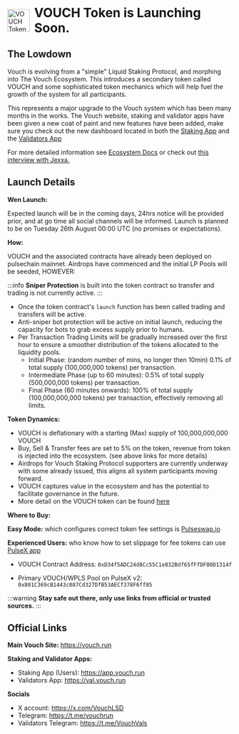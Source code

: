<div style="display: flex; align-items: center;">
    <img src="/image/logo.svg" alt="VOUCH Token" width="50" height="50" style="margin-right: 10px;">
<h1 style="margin: 0;">VOUCH Token is Launching Soon.</h1>
</div>

## The Lowdown

Vouch is evolving from a "simple" Liquid Staking Protocol, and morphing into The Vouch Ecosystem. This introduces a secondary token called VOUCH and some sophisticated token mechanics which will help fuel the growth of the system for all participants.

This represents a major upgrade to the Vouch system which has been many months in the works. The Vouch website, staking and validator apps have been given a new coat of paint and new features have been added, make sure you check out the new dashboard located in both the [Staking App](https://app.vouch.run/dashboard) and the [Validators App](https://val.vouch.run/dashboard)

For more detailed information see [Ecosystem Docs](https://vouch.run/docs/vouch_ecosystem/Ecosystem_Overview.html) or check out [this interview with Jexxa.](https://youtu.be/4NxY_0NzaFQ?si=pbwygGjcBc2Iy-Fb)

## Launch Details

**Wen Launch:**

Expected launch will be in the coming days, 24hrs notice will be provided prior, and at go time all social channels will be informed. Launch is planned to be on Tuesday 26th August 00:00 UTC (no promises or expectations).

**How:**

VOUCH and the associated contracts have already been deployed on pulsechain mainnet. Airdrops have commenced and the initial LP Pools will be seeded, HOWEVER:

:::info **Sniper Protection** is built into the token contract so transfer and trading is not currently active.
:::
- Once the token contract's `launch` function has been called trading and transfers will be active.
- Anti-sniper bot protection will be active on initial launch, reducing the capacity for bots to grab excess supply prior to humans.
- Per Transaction Trading Limits will be gradually increased over the first hour to ensure a smoother distribution of the tokens allocated to the liquidity pools.
     - Initial Phase: (random number of mins, no longer then 10min) 0.1% of total supply (100,000,000 tokens) per transaction.
     - Intermediate Phase (up to 60 minutes): 0.5% of total supply (500,000,000 tokens) per transaction.
     - Final Phase (60 minutes onwards): 100% of total supply (100,000,000,000 tokens) per transaction, effectively removing all limits.

**Token Dynamics:**
- VOUCH is deflationary with a starting (Max) supply of 100,000,000,000 VOUCH
- Buy, Sell & Transfer fees are set to 5% on the token, revenue from token is injected into the ecosystem. (see above links for more details)
- Airdrops for Vouch Staking Protocol supporters are currently underway with some already issued, this aligns all system participants moving forward.
- VOUCH captures value in the ecosystem and has the potential to facilitate governance in the future.
- More detail on the VOUCH token can be found [here](https://vouch.run/docs/vouch_ecosystem/VOUCH_Token.html)


**Where to Buy:**

**Easy Mode:** which configures correct token fee settings is [Pulseswap.io](https://pulseswap.io/?chain=pulsechain&to=0xD34f5ADC24d8Cc55C1e832Bdf65fFfDF80D1314f)

**Experienced Users:** who know how to set slippage for fee tokens can use [PulseX app](https://app.pulsex.com/)

- VOUCH Contract Address: `0xD34f5ADC24d8Cc55C1e832Bdf65fFfDF80D1314f`

- Primary VOUCH/WPLS Pool on PulseX v2:  `0x801C369cB1443c087Cd327DfB53AECf378F6ff85`


:::warning 
**Stay safe out there, only use links from official or trusted sources.** 
:::

## Official Links

**Main Vouch Site:** https://vouch.run

**Staking and Validator Apps:**
- Staking App (Users): https://app.vouch.run
- Validators App: https://val.vouch.run

**Socials**

- X account: https://x.com/VouchLSD
- Telegram: https://t.me/vouchrun
- Validators Telegram: https://t.me/VouchVals
